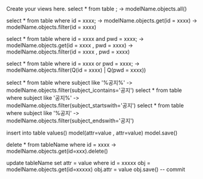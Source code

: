 Create your views here.
select * from table ;
-> modelName.objects.all()

select * from table where id = xxxx;
-> modelName.objects.get(id = xxxx)
-> modelName.objects.filter(id = xxxx)

select * from table where id = xxxx and pwd = xxxx;
-> modelName.objects.get(id = xxxx , pwd = xxxx)
-> modelName.objects.filter(id = xxxx , pwd = xxxx)

select * from table where id = xxxx or pwd = xxxx;
-> modelName.objects.filter(Q(id = xxxx) | Q(pwd = xxxx))

select * from table where subject like '%공지%'
-> modelName.objects.filter(subject_icontains='공지')
select * from table where subject like '공지%'
-> modelName.objects.filter(subject_startswith='공지')
select * from table where subject like '%공지'
-> modelName.objects.filter(subject_endswith='공지')

insert into table values()
model(attr=value , attr=value)
model.save()

delete * from tableName where id = xxxx
-> modelName.objects.get(id=xxx).delete()

update tableName set attr = value where id = xxxxx
obj = modelName.objects.get(id=xxxxx)
obj.attr = value
obj.save() -- commit